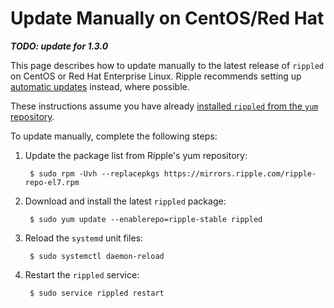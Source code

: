 # Update Manually on CentOS/Red Hat

***TODO: update for 1.3.0***

This page describes how to update manually to the latest release of `rippled` on CentOS or Red Hat Enterprise Linux. Ripple recommends setting up [automatic updates](update-rippled-automatically-on-centos-rhel.html) instead, where possible.

These instructions assume you have already [installed `rippled` from the `yum` repository](install-rippled-on-centos-rhel-with-yum.html).

To update manually, complete the following steps:

1. Update the package list from Ripple's yum repository:

        $ sudo rpm -Uvh --replacepkgs https://mirrors.ripple.com/ripple-repo-el7.rpm

2. Download and install the latest `rippled` package:

        $ sudo yum update --enablerepo=ripple-stable rippled

3. Reload the `systemd` unit files:

        $ sudo systemctl daemon-reload

4. Restart the `rippled` service:

        $ sudo service rippled restart
